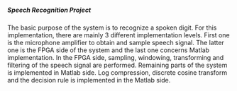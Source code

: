 ##### Speech Recognition Project

The basic purpose of the system is to recognize a spoken digit. 
For this implementation, there are mainly 3 different implementation levels. 
First one is the microphone amplifier to obtain and sample speech signal. 
The latter one is the FPGA side of the system and the last one concerns Matlab implementation. 
In the FPGA side, sampling, windowing, transforming and filtering of the speech signal are performed. 
Remaining parts of the system is implemented in Matlab side. 
Log compression, discrete cosine transform and the decision rule is implemented in the Matlab side.
